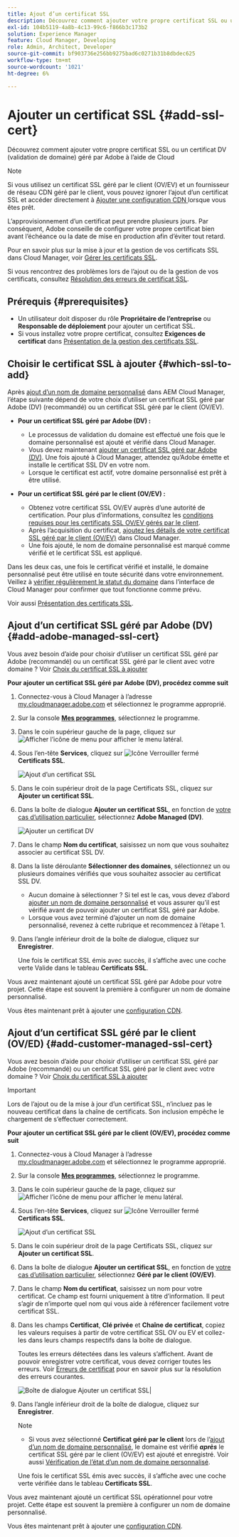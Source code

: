 ```yaml
---
title: Ajout d’un certificat SSL
description: Découvrez comment ajouter votre propre certificat SSL ou un certificat DV (Validation de domaine) géré par Adobe à l’aide des outils en libre-service de Cloud Manager.
exl-id: 104b5119-4a8b-4c13-99c6-f866b3c173b2
solution: Experience Manager
feature: Cloud Manager, Developing
role: Admin, Architect, Developer
source-git-commit: bf903736e256bb9275bad6c0271b31b8dbdec625
workflow-type: tm+mt
source-wordcount: '1021'
ht-degree: 6%

---
```



# Ajouter un certificat SSL {#add-ssl-cert}

Découvrez comment ajouter votre propre certificat SSL ou un certificat DV (validation de domaine) géré par Adobe à l’aide de Cloud

>[!NOTE]
>
>Si vous utilisez un certificat SSL géré par le client (OV/EV) et un fournisseur de réseau CDN géré par le client, vous pouvez ignorer l’ajout d’un certificat SSL et accéder directement à [ Ajouter une configuration CDN ](/help/implementing/cloud-manager/cdn-configurations/add-cdn-config.md) lorsque vous êtes prêt.

L’approvisionnement d’un certificat peut prendre plusieurs jours. Par conséquent, Adobe conseille de configurer votre propre certificat bien avant l’échéance ou la date de mise en production afin d’éviter tout retard.

Pour en savoir plus sur la mise à jour et la gestion de vos certificats SSL dans Cloud Manager, voir [Gérer les certificats SSL](/help/implementing/cloud-manager/managing-ssl-certifications/managing-certificates.md).

Si vous rencontrez des problèmes lors de l’ajout ou de la gestion de vos certificats, consultez [Résolution des erreurs de certificat SSL](/help/implementing/cloud-manager/managing-ssl-certifications/troubleshoot-ssl-cert.md).


## Prérequis {#prerequisites}

* Un utilisateur doit disposer du rôle **Propriétaire de l’entreprise** ou **Responsable de déploiement** pour ajouter un certificat SSL.
* Si vous installez votre propre certificat, consultez **Exigences de certificat** dans [Présentation de la gestion des certificats SSL](/help/implementing/cloud-manager/managing-ssl-certifications/introduction-to-ssl-certificates.md#requirements).

## Choisir le certificat SSL à ajouter {#which-ssl-to-add}

Après [ajout d’un nom de domaine personnalisé](/help/implementing/cloud-manager/custom-domain-names/add-custom-domain-name.md) dans AEM Cloud Manager, l’étape suivante dépend de votre choix d’utiliser un certificat SSL géré par Adobe (DV) (recommandé) ou un certificat SSL géré par le client (OV/EV).

* **Pour un certificat SSL géré par Adobe (DV) :**
   * Le processus de validation du domaine est effectué une fois que le domaine personnalisé est ajouté et vérifié dans Cloud Manager.
   * Vous devez maintenant [ajouter un certificat SSL géré par Adobe (DV)](#add-adobe-managed-ssl-cert).
Une fois ajouté à Cloud Manager, attendez qu’Adobe émette et installe le certificat SSL DV en votre nom.
   * Lorsque le certificat est actif, votre domaine personnalisé est prêt à être utilisé.

* **Pour un certificat SSL géré par le client (OV/EV) :**

   * Obtenez votre certificat SSL OV/EV auprès d’une autorité de certification. Pour plus d’informations, consultez les [conditions requises pour les certificats SSL OV/EV gérés par le client](/help/implementing/cloud-manager/managing-ssl-certifications/introduction-to-ssl-certificates.md#requirements).
   * Après l’acquisition du certificat, [ajoutez les détails de votre certificat SSL géré par le client (OV/EV)](#add-customer-managed-ssl-cert) dans Cloud Manager.
   * Une fois ajouté, le nom de domaine personnalisé est marqué comme vérifié et le certificat SSL est appliqué.

Dans les deux cas, une fois le certificat vérifié et installé, le domaine personnalisé peut être utilisé en toute sécurité dans votre environnement. Veillez à [vérifier régulièrement le statut du domaine](/help/implementing/cloud-manager/custom-domain-names/check-domain-name-status.md) dans l’interface de Cloud Manager pour confirmer que tout fonctionne comme prévu.

Voir aussi [Présentation des certificats SSL](/help/implementing/cloud-manager/managing-ssl-certifications/introduction-to-ssl-certificates.md).

## Ajout d’un certificat SSL géré par Adobe (DV) {#add-adobe-managed-ssl-cert}

Vous avez besoin d’aide pour choisir d’utiliser un certificat SSL géré par Adobe (recommandé) ou un certificat SSL géré par le client avec votre domaine ? Voir [ Choix du certificat SSL à ajouter](#which-ssl-to-add)

**Pour ajouter un certificat SSL géré par Adobe (DV), procédez comme suit**

1. Connectez-vous à Cloud Manager à l’adresse [my.cloudmanager.adobe.com](https://my.cloudmanager.adobe.com/) et sélectionnez le programme approprié.
1. Sur la console **[Mes programmes](/help/implementing/cloud-manager/navigation.md#my-programs)**, sélectionnez le programme.
1. Dans le coin supérieur gauche de la page, cliquez sur ![Afficher l’icône de menu](https://spectrum.adobe.com/static/icons/workflow_18/Smock_ShowMenu_18_N.svg) pour afficher le menu latéral.

1. Sous l’en-tête **Services**, cliquez sur ![Icône Verrouiller fermé](https://spectrum.adobe.com/static/icons/workflow_18/Smock_LockClosed_18_N.svg) **Certificats SSL**.

   ![Ajout d’un certificat SSL](/help/implementing/cloud-manager/assets/ssl/ssl-cert-add.png)

1. Dans le coin supérieur droit de la page Certificats SSL, cliquez sur **Ajouter un certificat SSL**.

1. Dans la boîte de dialogue **Ajouter un certificat SSL**, en fonction de [votre cas d’utilisation particulier](#which-ssl-to-add), sélectionnez **Adobe Managed (DV)**.

   ![Ajouter un certificat DV](/help/implementing/cloud-manager/assets/ssl/add-dv-certificate.png)

1. Dans le champ **Nom du certificat**, saisissez un nom que vous souhaitez associer au certificat SSL DV.

1. Dans la liste déroulante **Sélectionner des domaines**, sélectionnez un ou plusieurs domaines vérifiés que vous souhaitez associer au certificat SSL DV.
   * Aucun domaine à sélectionner ? Si tel est le cas, vous devez d’abord [ajouter un nom de domaine personnalisé](/help/implementing/cloud-manager/custom-domain-names/add-custom-domain-name.md) et vous assurer qu’il est vérifié avant de pouvoir ajouter un certificat SSL géré par Adobe.
   * Lorsque vous avez terminé d’ajouter un nom de domaine personnalisé, revenez à cette rubrique et recommencez à l’étape 1.

1. Dans l’angle inférieur droit de la boîte de dialogue, cliquez sur **Enregistrer**.

   Une fois le certificat SSL émis avec succès, il s’affiche avec une coche verte Valide dans le tableau **Certificats SSL**.

Vous avez maintenant ajouté un certificat SSL géré par Adobe pour votre projet. Cette étape est souvent la première à configurer un nom de domaine personnalisé.

Vous êtes maintenant prêt à ajouter une [configuration CDN](/help/implementing/cloud-manager/cdn-configurations/add-cdn-config.md).

## Ajout d’un certificat SSL géré par le client (OV/ED) {#add-customer-managed-ssl-cert}

<!-- IF THIS TOPIC GET UPDATED, REMEMBER TO UPDATE THE STEPS ALSO IN THE "MANAGE SSL CERTIFICATES TOPIC TOO -->

Vous avez besoin d’aide pour choisir d’utiliser un certificat SSL géré par Adobe (recommandé) ou un certificat SSL géré par le client avec votre domaine ? Voir [ Choix du certificat SSL à ajouter](#which-ssl-to-add)

>[!IMPORTANT]
>
>Lors de l’ajout ou de la mise à jour d’un certificat SSL, n’incluez pas le nouveau certificat dans la chaîne de certificats. Son inclusion empêche le chargement de s’effectuer correctement.

**Pour ajouter un certificat SSL géré par le client (OV/EV), procédez comme suit**

1. Connectez-vous à Cloud Manager à l’adresse [my.cloudmanager.adobe.com](https://my.cloudmanager.adobe.com/) et sélectionnez le programme approprié.

1. Sur la console **[Mes programmes](/help/implementing/cloud-manager/navigation.md#my-programs)**, sélectionnez le programme.

1. Dans le coin supérieur gauche de la page, cliquez sur ![Afficher l’icône de menu](https://spectrum.adobe.com/static/icons/workflow_18/Smock_ShowMenu_18_N.svg) pour afficher le menu latéral.

1. Sous l’en-tête **Services**, cliquez sur ![Icône Verrouiller fermé](https://spectrum.adobe.com/static/icons/workflow_18/Smock_LockClosed_18_N.svg) **Certificats SSL**.

   ![Ajout d’un certificat SSL](/help/implementing/cloud-manager/assets/ssl/ssl-cert-add.png)

1. Dans le coin supérieur droit de la page Certificats SSL, cliquez sur **Ajouter un certificat SSL**.

1. Dans la boîte de dialogue **Ajouter un certificat SSL**, en fonction de [votre cas d’utilisation particulier](#which-ssl-to-add), sélectionnez **Géré par le client (OV/EV)**.

1. Dans le champ **Nom du certificat**, saisissez un nom pour votre certificat.
Ce champ est fourni uniquement à titre d’information. Il peut s’agir de n’importe quel nom qui vous aide à référencer facilement votre certificat SSL.

1. Dans les champs **Certificat**, **Clé privée** et **Chaîne de certificat**, copiez les valeurs requises à partir de votre certificat SSL OV ou EV et collez-les dans leurs champs respectifs dans la boîte de dialogue.

   Toutes les erreurs détectées dans les valeurs s’affichent. Avant de pouvoir enregistrer votre certificat, vous devez corriger toutes les erreurs. Voir [Erreurs de certificat](#certificate-errors) pour en savoir plus sur la résolution des erreurs courantes.

   ![ Boîte de dialogue Ajouter un certificat SSL ](/help/implementing/cloud-manager/assets/ssl/ssl-cert-02.png)|

1. Dans l’angle inférieur droit de la boîte de dialogue, cliquez sur **Enregistrer**.

   >[!NOTE]
   >
   >* Si vous avez sélectionné **Certificat géré par le client** lors de l’[ajout d’un nom de domaine personnalisé](/help/implementing/cloud-manager/custom-domain-names/add-custom-domain-name.md), le domaine est vérifié ***après*** le certificat SSL géré par le client (OV/EV) est ajouté et enregistré. Voir aussi [Vérification de l’état d’un nom de domaine personnalisé](/help/implementing/cloud-manager/custom-domain-names/check-domain-name-status.md#how-to).

   Une fois le certificat SSL émis avec succès, il s’affiche avec une coche verte vérifiée dans le tableau **Certificats SSL**.

Vous avez maintenant ajouté un certificat SSL opérationnel pour votre projet. Cette étape est souvent la première à configurer un nom de domaine personnalisé.

Vous êtes maintenant prêt à ajouter une [configuration CDN](/help/implementing/cloud-manager/cdn-configurations/add-cdn-config.md).























<!--
## Add an SSL certificate {#add-ssl-cert}

1. Log into Cloud Manager at [my.cloudmanager.adobe.com](https://my.cloudmanager.adobe.com/) and select the appropriate program.
1. On the **[My Programs](/help/implementing/cloud-manager/navigation.md#my-programs)** console, select the program.
1. In the upper-left corner of the page, click ![Show menu icon](https://spectrum.adobe.com/static/icons/workflow_18/Smock_ShowMenu_18_N.svg) to reveal the side menu. 
1. Under the **Services** heading, click ![Lock closed icon](https://spectrum.adobe.com/static/icons/workflow_18/Smock_LockClosed_18_N.svg) **SSL Certificates**. 

   ![Adding an SSL certificate](/help/implementing/cloud-manager/assets/ssl/ssl-cert-add.png)

1. Near the upper-right corner of the SSL Certificates page, click **Add SSL Certificate**.

1. In the **Add SSL certificate** dialog box, based on [your particular use case](/help/implementing/cloud-manager/managing-ssl-certifications/introduction-to-ssl-certificates.md), do one of the following:

    | | Use case | Steps |
    | --- | --- | --- |
    | 1 | **Add an Adobe managed (DV) certificate** | **To add an Adobe managed (DV) SSL certificate:**<br>a. In the **Add SSL Certificate** dialog box, select the certificate type **Adobe managed (DV)**.<br>![Add a DV certificate](/help/implementing/cloud-manager/assets/ssl/add-dv-certificate.png)<br>b. In the **Certificate name** field, enter a name you want associated with the certificate.<br>c. In the **Select domains** drop-down list, select one or more domains that you want associated with the DV SSL certificate.<br>No domains to select? If so, it means that you must first add a custom domain name and ensure it is verified before you can add an SSL certificate. See [Add a custom domain name](/help/implementing/cloud-manager/custom-domain-names/add-custom-domain-name.md). When you are finished adding a custom domain name, return to this topic and begin at step 1 again.<br>d. Continue to step 7. |
    | 2 | **Add a customer managed (OV/EV) certificate** | **To add a customer managed (OV/EV) SSL certificate:**<br>a. In the **Add SSL Certificate** dialog box, select the certificate type **Customer managed (OV/EV)**.<br>b. In the **Certificate name** field, enter a name for your certificate. This field is for informational purposes only and can be any name that helps you reference your SSL certificate easily.<br>c. In the **Certificate**, **Private key**, and **Certificate chain** fields, paste the required values into their respective fields.<br>![Add SSL certificate dialog box](/help/implementing/cloud-manager/assets/ssl/ssl-cert-02.png)<br>Any detected errors in values are displayed. Before you can save your certificate, you must address all errors. See [Certificate Errors](#certificate-errors) to learn more about troubleshooting common errors.<br>d. Continue to step 7. | 

1. In the lower-right corner of the dialog box, click **Save**.

    >[!NOTE]
    >
    >* If you selected **Adobe managed certificate** while [adding a custom domain name](/help/implementing/cloud-manager/custom-domain-names/add-custom-domain-name.md), the domain is verified with the added certificate when the custom domain is added. 
    >
    >* If you selected **Customer managed certificate** while [adding a custom domain name](/help/implementing/cloud-manager/custom-domain-names/add-custom-domain-name.md), the domain is verified ***after*** the customer managed (OV/EV) SSL certificate is added and saved. See also [Check the status of a custom domain name](/help/implementing/cloud-manager/custom-domain-names/check-domain-name-status.md#how-to).

    After the SSL certificate is successfully issued, it is displayed with a green verified check mark in the **SSL Certificates** table. 

    You now have added a working SSL certificate for your project. This step is often the first to set up a custom domain name. 
    

* To learn about updating and managing your SSL certificates in Cloud Manager, see [Manage SSL certificates](/help/implementing/cloud-manager/managing-ssl-certifications/managing-certificates.md).

* If you are having issues adding or managing your certificates, see [Troubleshoot SSL certificate errors](/help/implementing/cloud-manager/managing-ssl-certifications/troubleshoot-ssl-cert.md). -->
